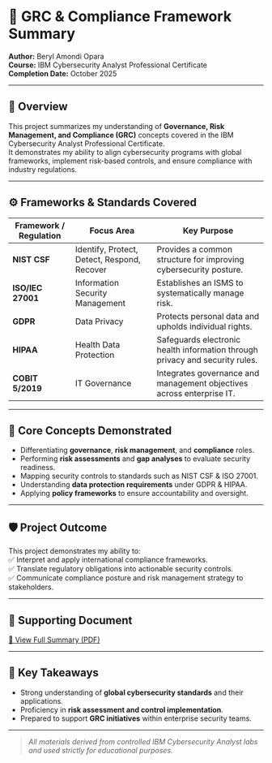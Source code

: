 # 🧠 GRC & Compliance Framework Summary

**Author:** Beryl Amondi Opara  
**Course:** IBM Cybersecurity Analyst Professional Certificate  
**Completion Date:** October 2025  

---

## 📘 Overview
This project summarizes my understanding of **Governance, Risk Management, and Compliance (GRC)** concepts covered in the IBM Cybersecurity Analyst Professional Certificate.  
It demonstrates my ability to align cybersecurity programs with global frameworks, implement risk-based controls, and ensure compliance with industry regulations.

---

## ⚙️ Frameworks & Standards Covered
| Framework / Regulation | Focus Area | Key Purpose |
|-------------------------|-------------|--------------|
| **NIST CSF** | Identify, Protect, Detect, Respond, Recover | Provides a common structure for improving cybersecurity posture. |
| **ISO/IEC 27001** | Information Security Management | Establishes an ISMS to systematically manage risk. |
| **GDPR** | Data Privacy | Protects personal data and upholds individual rights. |
| **HIPAA** | Health Data Protection | Safeguards electronic health information through privacy and security rules. |
| **COBIT 5/2019** | IT Governance | Integrates governance and management objectives across enterprise IT. |

---

## 🧩 Core Concepts Demonstrated
- Differentiating **governance**, **risk management**, and **compliance** roles.  
- Performing **risk assessments** and **gap analyses** to evaluate security readiness.  
- Mapping security controls to standards such as NIST CSF & ISO 27001.  
- Understanding **data protection requirements** under GDPR & HIPAA.  
- Applying **policy frameworks** to ensure accountability and oversight.

---

## 🛡️ Project Outcome
This project demonstrates my ability to:  
✅ Interpret and apply international compliance frameworks.  
✅ Translate regulatory obligations into actionable security controls.  
✅ Communicate compliance posture and risk management strategy to stakeholders.  

---

## 🧾 Supporting Document
[📄 View Full Summary (PDF)](GRC_Framework_Summary_Beryl_Amondi_Opara.pdf)

---

## 💬 Key Takeaways
- Strong understanding of **global cybersecurity standards** and their applications.  
- Proficiency in **risk assessment and control implementation**.  
- Prepared to support **GRC initiatives** within enterprise security teams.  

---

> *All materials derived from controlled IBM Cybersecurity Analyst labs and used strictly for educational purposes.*
